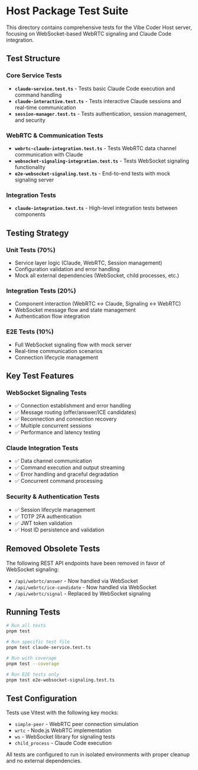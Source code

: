 # Host Package Test Suite

This directory contains comprehensive tests for the Vibe Coder Host server, focusing on WebSocket-based WebRTC signaling and Claude Code integration.

## Test Structure

### Core Service Tests
- **`claude-service.test.ts`** - Tests basic Claude Code execution and command handling
- **`claude-interactive.test.ts`** - Tests interactive Claude sessions and real-time communication
- **`session-manager.test.ts`** - Tests authentication, session management, and security

### WebRTC & Communication Tests
- **`webrtc-claude-integration.test.ts`** - Tests WebRTC data channel communication with Claude
- **`websocket-signaling-integration.test.ts`** - Tests WebSocket signaling functionality 
- **`e2e-websocket-signaling.test.ts`** - End-to-end tests with mock signaling server

### Integration Tests
- **`claude-integration.test.ts`** - High-level integration tests between components

## Testing Strategy

### Unit Tests (70%)
- Service layer logic (Claude, WebRTC, Session management)
- Configuration validation and error handling
- Mock all external dependencies (WebSocket, child processes, etc.)

### Integration Tests (20%)
- Component interaction (WebRTC ↔ Claude, Signaling ↔ WebRTC)
- WebSocket message flow and state management
- Authentication flow integration

### E2E Tests (10%)
- Full WebSocket signaling flow with mock server
- Real-time communication scenarios
- Connection lifecycle management

## Key Test Features

### WebSocket Signaling Tests
- ✅ Connection establishment and error handling
- ✅ Message routing (offer/answer/ICE candidates)
- ✅ Reconnection and connection recovery
- ✅ Multiple concurrent sessions
- ✅ Performance and latency testing

### Claude Integration Tests
- ✅ Data channel communication
- ✅ Command execution and output streaming
- ✅ Error handling and graceful degradation
- ✅ Concurrent command processing

### Security & Authentication Tests
- ✅ Session lifecycle management
- ✅ TOTP 2FA authentication
- ✅ JWT token validation
- ✅ Host ID persistence and validation

## Removed Obsolete Tests

The following REST API endpoints have been removed in favor of WebSocket signaling:
- `/api/webrtc/answer` - Now handled via WebSocket
- `/api/webrtc/ice-candidate` - Now handled via WebSocket  
- `/api/webrtc/signal` - Replaced by WebSocket signaling

## Running Tests

```bash
# Run all tests
pnpm test

# Run specific test file
pnpm test claude-service.test.ts

# Run with coverage
pnpm test --coverage

# Run E2E tests only
pnpm test e2e-websocket-signaling.test.ts
```

## Test Configuration

Tests use Vitest with the following key mocks:
- `simple-peer` - WebRTC peer connection simulation
- `wrtc` - Node.js WebRTC implementation  
- `ws` - WebSocket library for signaling tests
- `child_process` - Claude Code execution

All tests are configured to run in isolated environments with proper cleanup and no external dependencies.